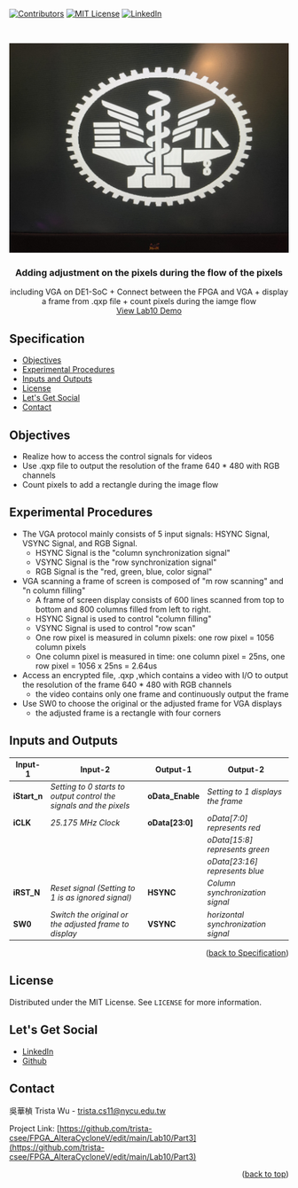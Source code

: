 <a name="readme-top"></a>
<!-- PROJECT SHIELDS -->
[![Contributors][contributors-shield]]()
[![MIT License][license-shield]][license-url]
[![LinkedIn][linkedin-shield]][linkedin-url]

<!-- PROJECT LOGO -->
<br />
<p align="center">
  <a href="https://github.com/trista-csee/FPGA_AlteraCycloneV/tree/main/Lab10/Part3">
    <img src="https://github.com/trista-csee/FPGA_AlteraCycloneV/blob/main/images/Lab10Part3-Logo.jpg" alt="Logo">
  </a>

  <h3 align="center">Adding adjustment on the pixels during the flow of the pixels</h3>

  <p align="center">
    including VGA on DE1-SoC + Connect between the FPGA and VGA + display a frame from .qxp file + count pixels during the iamge flow
    <br />
    <a href="https://github.com/trista-csee/FPGA_AlteraCycloneV/tree/main/LabsDemo/Lab10">View Lab10 Demo</a>
  </p>
</p>


<a name="Spec"></a>
<!-- Specification -->
## Specification

* [Objectives](#objectives)
* [Experimental Procedures](#experimental-procedures)
* [Inputs and Outputs](#inputs-and-outputs)
* [License](#license)
* [Let's Get Social](#lets-get-social)
* [Contact](#contact)


<!-- Objectives -->
## Objectives

* Realize how to access the control signals for videos
* Use .qxp file to output the resolution of the frame 640 * 480 with RGB channels
* Count pixels to add a rectangle during the image flow


<!-- Experimental Procedures -->
## Experimental Procedures

* The VGA protocol mainly consists of 5 input signals: HSYNC Signal, VSYNC Signal, and RGB Signal.
  * HSYNC Signal is the "column synchronization signal"
  * VSYNC Signal is the "row synchronization signal"
  * RGB Signal is the "red, green, blue, color signal"
* VGA scanning a frame of screen is composed of "m row scanning" and "n column filling"
  * A frame of screen display consists of 600 lines scanned from top to bottom and 800 columns filled from left to right.
  * HSYNC Signal is used to control "column filling"
  * VSYNC Signal is used to control "row scan"
  * One row pixel is measured in column pixels: one row pixel = 1056 column pixels
  * One column pixel is measured in time: one column pixel = 25ns, one row pixel = 1056 x 25ns = 2.64us
* Access an encrypted file, .qxp ,which contains a video with I/O to output the resolution of the frame 640 * 480 with RGB channels
  * the video contains only one frame and continuously output the frame
* Use SW0 to choose the original or the adjusted frame for VGA displays
  * the adjusted frame is a rectangle with four corners
  
  

<!-- Inputs and Outputs -->
## Inputs and Outputs

|Input-1|Input-2|Output-1|Output-2|
|-----------|-------------|------------|------------------------|
|**iStart_n**|*Setting to 0 starts to output control the signals and the pixels*|**oData_Enable**|*Setting to 1 displays the frame*|
|**iCLK**|*25.175 MHz Clock*|**oData[23:0]**|*oData[7:0] represents red*|
||||*oData[15:8] represents green*|
||||*oData[23:16] represents blue*|
|**iRST_N**|*Reset signal (Setting to 1 is as ignored signal)*|**HSYNC**|*Column synchronization signal*|
|**SW0**|*Switch the original or the adjusted frame to display*|**VSYNC**|*horizontal synchronization signal*|

<p align="right">(<a href="#Spec">back to Specification</a>)</p>



<!-- LICENSE -->
## License

Distributed under the MIT License. See `LICENSE` for more information.


<!-- LET'S GET SOCIAL -->
## Let's Get Social

* [LinkedIn](https://www.linkedin.com/in/%E8%8F%AF%E6%A5%A8-%E5%90%B3-363252241/)
* [Github](https://github.com/trista-csee)


<!-- CONTACT -->
## Contact

吳華楨 Trista Wu - trista.cs11@nycu.edu.tw

Project Link: [https://github.com/trista-csee/FPGA_AlteraCycloneV/edit/main/Lab10/Part3](https://github.com/trista-csee/FPGA_AlteraCycloneV/edit/main/Lab10/Part3)

<p align="right">(<a href="#readme-top">back to top</a>)</p>


<!-- MARKDOWN LINKS & IMAGES -->
[contributors-shield]: https://img.shields.io/badge/contributors-1-orange.svg?style=flat-square
[license-shield]: https://img.shields.io/badge/license-MIT-blue.svg?style=flat-square
[license-url]: https://choosealicense.com/licenses/mit
[linkedin-shield]: https://img.shields.io/badge/-LinkedIn-black.svg?style=flat-square&logo=linkedin&colorB=555
[linkedin-url]: https://www.linkedin.com/in/%E8%8F%AF%E6%A5%A8-%E5%90%B3-363252241/
[product-screenshot]: ./images/projects/portfolio.jpg


